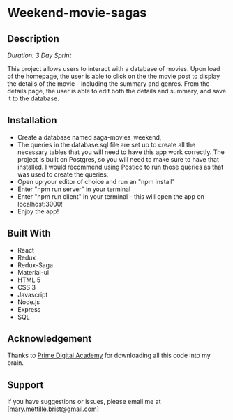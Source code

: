 # Weekend-movie-sagas

## Description

_Duration: 3 Day Sprint_

This project allows users to interact with a database of movies. Upon load of the homepage, the user is able to click on the the movie post to display the details of the movie - including the summary and genres. From the details page, the user is able to edit both the details and summary, and save it to the database.

## Installation
- Create a database named saga-movies_weekend,
- The queries in the database.sql file are set up to create all the necessary tables that you will need to have this app work correctly. The project is built on Postgres, so you will need to make sure to have that installed. I would recommend using Postico to run those queries as that was used to create the queries.
- Open up your editor of choice and run an "npm install"
- Enter "npm run server" in your terminal
- Enter "npm run client" in your terminal - this will open the app on localhost:3000! 
- Enjoy the app!

## Built With

- React
- Redux
- Redux-Saga
- Material-ui
- HTML 5
- CSS 3
- Javascript
- Node.js
- Express
- SQL

## Acknowledgement
Thanks to [Prime Digital Academy](www.primeacademy.io) for downloading all this code into my brain.

## Support
If you have suggestions or issues, please email me at [mary.mettille.brist@gmail.com]

